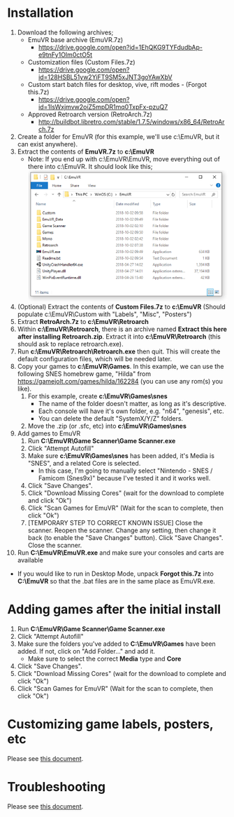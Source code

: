 # Installation

1. Download the following archives;
   * EmuVR base archive (EmuVR.7z)
      * https://drive.google.com/open?id=1EhQKG9TYFdudbAp-e9tnFy1OIm0ctO5t
   * Customization files (Custom Files.7z)
      * https://drive.google.com/open?id=128HSBL51yw2YiFT9SM5xJNT3goYAwXbV
   * Custom start batch files for desktop, vive, rift modes - (Forgot this.7z)
      * https://drive.google.com/open?id=1IsWxjmvw2oiZ5mpDR1mq0TxpFx-pzuQ7
   * Approved Retroarch version (RetroArch.7z)
     * http://buildbot.libretro.com/stable/1.7.5/windows/x86_64/RetroArch.7z
2. Create a folder for EmuVR (for this example, we'll use c:\EmuVR, but it can exist anywhere).
3. Extract the contents of **EmuVR.7z** to **c:\EmuVR**
   * Note: If you end up with c:\EmuVR\EmuVR, move everything out of there into c:\EmuVR. It should look like this;
   ![](/images/install_emuvr_folder.png)
4. (Optional) Extract the contents of **Custom Files.7z** to **c:\EmuVR** (Should populate c:\EmuVR\Custom with "Labels", "Misc", "Posters")
5. Extract **RetroArch.7z** to **c:\EmuVR\Retroarch**
6. Within **c:\EmuVR\Retroarch**, there is an archive named **Extract this here after installing Retroarch.zip**. Extract it into **c:\EmuVR\Retroarch** (this should ask to replace retroarch.exe).
7. Run **c:\EmuVR\Retroarch\Retroarch.exe** then quit. This will create the default configuration files, which will be needed later.
8. Copy your games to **c:\EmuVR\Games**. In this example, we can use the following SNES homebrew game, "Hilda" from https://gamejolt.com/games/hilda/162284 (you can use any rom(s) you like).
   1. For this example, create **c:\EmuVR\Games\snes**
      * The name of the folder doesn't matter, as long as it's descriptive.
      * Each console will have it's own folder, e.g. "n64", "genesis", etc.
      * You can delete the default "SystemX/Y/Z" folders.
   2. Move the .zip (or .sfc, etc) into **c:\EmuVR\Games\snes**
9. Add games to EmuVR
   1. Run **C:\EmuVR\Game Scanner\Game Scanner.exe**
   2. Click "Attempt Autofill"
   3. Make sure **c:\EmuVR\Games\snes** has been added, it's Media is "SNES", and a related Core is selected.
      * In this case, I'm going to manually select "Nintendo - SNES / Famicom (Snes9x)" because I've tested it and it works well.
   4. Click "Save Changes".
   5. Click "Download Missing Cores" (wait for the download to complete and click "Ok")
   6. Click "Scan Games for EmuVR" (Wait for the scan to complete, then click "Ok")
   7. \[TEMPORARY STEP TO CORRECT KNOWN ISSUE\] Close the scanner. Reopen the scanner. Change any setting, then change it back (to enable the "Save Changes" button). Click "Save Changes". Close the scanner.
10. Run **C:\EmuVR\EmuVR.exe** and make sure your consoles and carts are available
   * If you would like to run in Desktop Mode, unpack **Forgot this.7z** into **C:\EmuVR** so that the .bat files are in the same place as EmuVR.exe. 

# Adding games after the initial install

1. Run **C:\EmuVR\Game Scanner\Game Scanner.exe**
2. Click "Attempt Autofill"
3. Make sure the folders you've added to **C:\EmuVR\Games** have been added. If not, click on "Add Folder..." and add it.
   * Make sure to select the correct **Media** type and **Core**
4. Click "Save Changes".
5. Click "Download Missing Cores" (wait for the download to complete and click "Ok")
6. Click "Scan Games for EmuVR" (Wait for the scan to complete, then click "Ok")

# Customizing game labels, posters, etc

Please see [this document](custom.md).

# Troubleshooting

Please see [this document](troubleshooting_known-issues.md).
